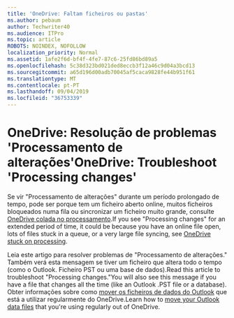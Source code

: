 ```yaml
---
title: 'OneDrive: Faltam ficheiros ou pastas'
ms.author: pebaum
author: Techwriter40
ms.audience: ITPro
ms.topic: article
ROBOTS: NOINDEX, NOFOLLOW
localization_priority: Normal
ms.assetid: 1afe2f6d-bf4f-4fe7-87c6-25fd86bd89a5
ms.openlocfilehash: 5c38d323bd021ded8eccb3f12a46c9d04a3bcd13
ms.sourcegitcommit: a65d196d00adb70045af5caca9828fe44b951f61
ms.translationtype: MT
ms.contentlocale: pt-PT
ms.lasthandoff: 09/04/2019
ms.locfileid: "36753339"
---
```

# <a name="onedrive-troubleshoot-processing-changes"></a><span data-ttu-id="cc908-102">OneDrive: Resolução de problemas 'Processamento de alterações'</span><span class="sxs-lookup"><span data-stu-id="cc908-102">OneDrive: Troubleshoot 'Processing changes'</span></span>

<span data-ttu-id="cc908-103">Se vir "Processamento de alterações" durante um período prolongado de tempo, pode ser porque tem um ficheiro aberto online, muitos ficheiros bloqueados numa fila ou sincronizar um ficheiro muito grande, consulte [OneDrive colada no processamento](https://support.office.com/article/onedrive-is-stuck-on-processing-changes-b386b813-9b66-4e47-8c4c-2b45533edccd).</span><span class="sxs-lookup"><span data-stu-id="cc908-103">If you see "Processing changes" for an extended period of time, it could be because you have an online file open, lots of files stuck in a queue, or a very large file syncing, see [OneDrive stuck on processing](https://support.office.com/article/onedrive-is-stuck-on-processing-changes-b386b813-9b66-4e47-8c4c-2b45533edccd).</span></span>

<span data-ttu-id="cc908-104">Leia este artigo para resolver problemas de "Processamento de alterações." Também verá esta mensagem se tiver um ficheiro que altera todo o tempo (como o Outlook. Ficheiro PST ou uma base de dados).</span><span class="sxs-lookup"><span data-stu-id="cc908-104">Read this article to troubleshoot "Processing changes."You will also see this message if you have a file that changes all the time (like an Outlook .PST file or a database).</span></span> <span data-ttu-id="cc908-105">Obter informações sobre como [mover os ficheiros de dados do Outlook](https://support.office.com/article/how-to-remove-an-outlook-pst-data-file-from-onedrive-b6b9e522-59bd-40f7-949f-168d0aa9b38e) que está a utilizar regularmente do OneDrive.</span><span class="sxs-lookup"><span data-stu-id="cc908-105">Learn how to [move your Outlook data files](https://support.office.com/article/how-to-remove-an-outlook-pst-data-file-from-onedrive-b6b9e522-59bd-40f7-949f-168d0aa9b38e) that you're using regularly out of OneDrive.</span></span>
